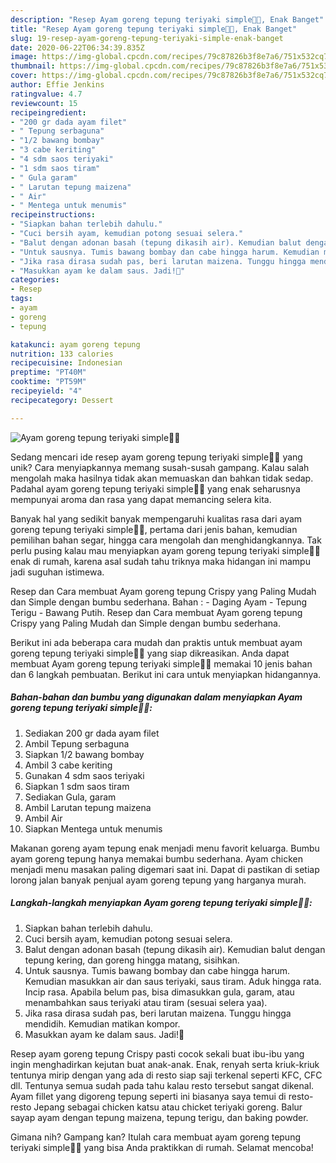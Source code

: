 ```yaml
---
description: "Resep Ayam goreng tepung teriyaki simple🍗😆, Enak Banget"
title: "Resep Ayam goreng tepung teriyaki simple🍗😆, Enak Banget"
slug: 19-resep-ayam-goreng-tepung-teriyaki-simple-enak-banget
date: 2020-06-22T06:34:39.835Z
image: https://img-global.cpcdn.com/recipes/79c87826b3f8e7a6/751x532cq70/ayam-goreng-tepung-teriyaki-simple🍗😆-foto-resep-utama.jpg
thumbnail: https://img-global.cpcdn.com/recipes/79c87826b3f8e7a6/751x532cq70/ayam-goreng-tepung-teriyaki-simple🍗😆-foto-resep-utama.jpg
cover: https://img-global.cpcdn.com/recipes/79c87826b3f8e7a6/751x532cq70/ayam-goreng-tepung-teriyaki-simple🍗😆-foto-resep-utama.jpg
author: Effie Jenkins
ratingvalue: 4.7
reviewcount: 15
recipeingredient:
- "200 gr dada ayam filet"
- " Tepung serbaguna"
- "1/2 bawang bombay"
- "3 cabe keriting"
- "4 sdm saos teriyaki"
- "1 sdm saos tiram"
- " Gula garam"
- " Larutan tepung maizena"
- " Air"
- " Mentega untuk menumis"
recipeinstructions:
- "Siapkan bahan terlebih dahulu."
- "Cuci bersih ayam, kemudian potong sesuai selera."
- "Balut dengan adonan basah (tepung dikasih air). Kemudian balut dengan tepung kering, dan goreng hingga matang, sisihkan."
- "Untuk sausnya. Tumis bawang bombay dan cabe hingga harum. Kemudian masukkan air dan saus teriyaki, saus tiram. Aduk hingga rata. Incip rasa. Apabila belum pas, bisa dimasukkan gula, garam, atau menambahkan saus teriyaki atau tiram (sesuai selera yaa)."
- "Jika rasa dirasa sudah pas, beri larutan maizena. Tunggu hingga mendidih. Kemudian matikan kompor."
- "Masukkan ayam ke dalam saus. Jadi!🤗"
categories:
- Resep
tags:
- ayam
- goreng
- tepung

katakunci: ayam goreng tepung 
nutrition: 133 calories
recipecuisine: Indonesian
preptime: "PT40M"
cooktime: "PT59M"
recipeyield: "4"
recipecategory: Dessert

---
```



![Ayam goreng tepung teriyaki simple🍗😆](https://img-global.cpcdn.com/recipes/79c87826b3f8e7a6/751x532cq70/ayam-goreng-tepung-teriyaki-simple🍗😆-foto-resep-utama.jpg)

Sedang mencari ide resep ayam goreng tepung teriyaki simple🍗😆 yang unik? Cara menyiapkannya memang susah-susah gampang. Kalau salah mengolah maka hasilnya tidak akan memuaskan dan bahkan tidak sedap. Padahal ayam goreng tepung teriyaki simple🍗😆 yang enak seharusnya mempunyai aroma dan rasa yang dapat memancing selera kita.

Banyak hal yang sedikit banyak mempengaruhi kualitas rasa dari ayam goreng tepung teriyaki simple🍗😆, pertama dari jenis bahan, kemudian pemilihan bahan segar, hingga cara mengolah dan menghidangkannya. Tak perlu pusing kalau mau menyiapkan ayam goreng tepung teriyaki simple🍗😆 enak di rumah, karena asal sudah tahu triknya maka hidangan ini mampu jadi suguhan istimewa.

Resep dan Cara membuat Ayam goreng tepung Crispy yang Paling Mudah dan Simple dengan bumbu sederhana. Bahan : - Daging Ayam - Tepung Terigu - Bawang Putih. Resep dan Cara membuat Ayam goreng tepung Crispy yang Paling Mudah dan Simple dengan bumbu sederhana.


Berikut ini ada beberapa cara mudah dan praktis untuk membuat ayam goreng tepung teriyaki simple🍗😆 yang siap dikreasikan. Anda dapat membuat Ayam goreng tepung teriyaki simple🍗😆 memakai 10 jenis bahan dan 6 langkah pembuatan. Berikut ini cara untuk menyiapkan hidangannya.

<!--inarticleads1-->

##### Bahan-bahan dan bumbu yang digunakan dalam menyiapkan Ayam goreng tepung teriyaki simple🍗😆:

1. Sediakan 200 gr dada ayam filet
1. Ambil  Tepung serbaguna
1. Siapkan 1/2 bawang bombay
1. Ambil 3 cabe keriting
1. Gunakan 4 sdm saos teriyaki
1. Siapkan 1 sdm saos tiram
1. Sediakan  Gula, garam
1. Ambil  Larutan tepung maizena
1. Ambil  Air
1. Siapkan  Mentega untuk menumis


Makanan goreng ayam tepung enak menjadi menu favorit keluarga. Bumbu ayam goreng tepung hanya memakai bumbu sederhana. Ayam chicken menjadi menu masakan paling digemari saat ini. Dapat di pastikan di setiap lorong jalan banyak penjual ayam goreng tepung yang harganya murah. 

<!--inarticleads2-->

##### Langkah-langkah menyiapkan Ayam goreng tepung teriyaki simple🍗😆:

1. Siapkan bahan terlebih dahulu.
1. Cuci bersih ayam, kemudian potong sesuai selera.
1. Balut dengan adonan basah (tepung dikasih air). Kemudian balut dengan tepung kering, dan goreng hingga matang, sisihkan.
1. Untuk sausnya. Tumis bawang bombay dan cabe hingga harum. Kemudian masukkan air dan saus teriyaki, saus tiram. Aduk hingga rata. Incip rasa. Apabila belum pas, bisa dimasukkan gula, garam, atau menambahkan saus teriyaki atau tiram (sesuai selera yaa).
1. Jika rasa dirasa sudah pas, beri larutan maizena. Tunggu hingga mendidih. Kemudian matikan kompor.
1. Masukkan ayam ke dalam saus. Jadi!🤗


Resep ayam goreng tepung Crispy pasti cocok sekali buat ibu-ibu yang ingin menghadirkan kejutan buat anak-anak. Enak, renyah serta kriuk-kriuk tentunya mirip dengan yang ada di resto siap saji terkenal seperti KFC, CFC dll. Tentunya semua sudah pada tahu kalau resto tersebut sangat dikenal. Ayam fillet yang digoreng tepung seperti ini biasanya saya temui di resto-resto Jepang sebagai chicken katsu atau chicket teriyaki goreng. Balur sayap ayam dengan tepung maizena, tepung terigu, dan baking powder. 

Gimana nih? Gampang kan? Itulah cara membuat ayam goreng tepung teriyaki simple🍗😆 yang bisa Anda praktikkan di rumah. Selamat mencoba!
